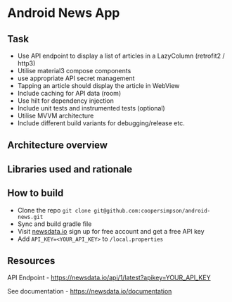 # Android News App
## Task
- Use API endpoint to display a list of articles in a LazyColumn (retrofit2 / http3)
- Utilise material3 compose components
- use appropriate API secret management
- Tapping an article should display the article in WebView
- Include caching for API data (room)
- Use hilt for dependency injection
- Include unit tests and instrumented tests (optional)
- Utilise MVVM architecture
- Include different build variants for debugging/release etc.

## Architecture overview

## Libraries used and rationale

## How to build
- Clone the repo `git clone git@github.com:coopersimpson/android-news.git`
- Sync and build gradle file
- Visit [newsdata.io](https://newsdata.io/) sign up for free account and get a free API key
- Add `API_KEY=<YOUR_API_KEY>` to `/local.properties`

## Resources
API Endpoint - https://newsdata.io/api/1/latest?apikey=YOUR_API_KEY

See documentation - https://newsdata.io/documentation